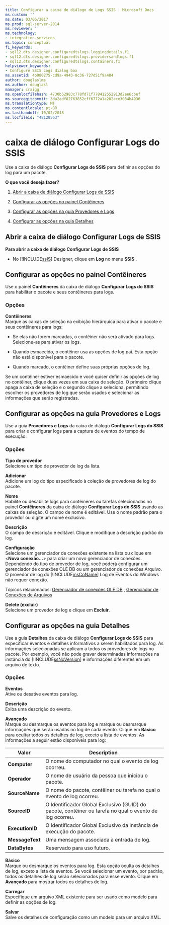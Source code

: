 ```yaml
---
title: Configurar a caixa de diálogo de Logs SSIS | Microsoft Docs
ms.custom: ''
ms.date: 03/06/2017
ms.prod: sql-server-2014
ms.reviewer: ''
ms.technology:
- integration-services
ms.topic: conceptual
f1_keywords:
- sql12.dts.designer.configuredtslogs.loggingdetails.f1
- sql12.dts.designer.configuredtslogs.providersandlogs.f1
- sql12.dts.designer.configuredtslogs.containers.f1
helpviewer_keywords:
- Configure SSIS Logs dialog box
ms.assetid: 4b980275-cd9a-4943-8c36-727d51f9a484
author: douglaslms
ms.author: douglasl
manager: craigg
ms.openlocfilehash: 4730b52983c778fd71f778412552913d2ee6cbef
ms.sourcegitcommit: 3da2edf82763852cff6772a1a282ace3034b4936
ms.translationtype: MT
ms.contentlocale: pt-BR
ms.lasthandoff: 10/02/2018
ms.locfileid: "48120563"
---
```

# <a name="configure-ssis-logs-dialog-box"></a>caixa de diálogo Configurar Logs do SSIS
  Use a caixa de diálogo **Configurar Logs de SSIS** para definir as opções do log para um pacote.  
  
 **O que você deseja fazer?**  
  
1.  [Abrir a caixa de diálogo Configurar Logs de SSIS](#open_dialog)  
  
2.  [Configurar as opções no painel Contêineres](#container)  
  
3.  [Configurar as opções na guia Provedores e Logs](#provider)  
  
4.  [Configurar as opções na guia Detalhes](#detail)  
  
##  <a name="open_dialog"></a> Abrir a caixa de diálogo Configurar Logs de SSIS  
 **Para abrir a caixa de diálogo Configurar Logs de SSIS**  
  
-   No [!INCLUDE[ssIS](../includes/ssis-md.md)] Designer, clique em **Log** no menu **SSIS** .  
  
##  <a name="container"></a> Configurar as opções no painel Contêineres  
 Use o painel **Contêineres** da caixa de diálogo **Configurar Logs do SSIS** para habilitar o pacote e seus contêineres para logs.  
  
### <a name="options"></a>Opções  
 **Contêineres**  
 Marque as caixas de seleção na exibição hierárquica para ativar o pacote e seus contêineres para logs:  
  
-   Se elas não forem marcadas, o contêiner não será ativado para logs. Selecione-as para ativar os logs.  
  
-   Quando esmaecido, o contêiner usa as opções de log pai. Esta opção não está disponível para o pacote.  
  
-   Quando marcado, o contêiner define suas próprias opções de log.  
  
 Se um contêiner estiver esmaecido e você quiser definir as opções de log no contêiner, clique duas vezes em sua caixa de seleção. O primeiro clique apaga a caixa de seleção e o segundo clique a seleciona, permitindo escolher os provedores de log que serão usados e selecionar as informações que serão registradas.  
  
##  <a name="provider"></a> Configurar as opções na guia Provedores e Logs  
 Use a guia **Provedores e Logs** da caixa de diálogo **Configurar Logs do SSIS** para criar e configurar logs para a captura de eventos do tempo de execução.  
  
### <a name="options"></a>Opções  
 **Tipo de provedor**  
 Selecione um tipo de provedor de log da lista.  
  
 **Adicionar**  
 Adicione um log do tipo especificado à coleção de provedores de log do pacote.  
  
 **Nome**  
 Habilite ou desabilite logs para contêineres ou tarefas selecionadas no painel **Contêineres** da caixa de diálogo **Configurar Logs do SSIS** usando as caixas de seleção. O campo de nome é editável. Use o nome padrão para o provedor ou digite um nome exclusivo.  
  
 **Descrição**  
 O campo de descrição é editável. Clique e modifique a descrição padrão do log.  
  
 **Configuração**  
 Selecione um gerenciador de conexões existente na lista ou clique em \<**Nova conexão...**> para criar um novo gerenciador de conexões. Dependendo do tipo de provedor de log, você poderá configurar um gerenciador de conexões OLE DB ou um gerenciador de conexões Arquivo. O provedor de log do [!INCLUDE[msCoName](../includes/msconame-md.md)] Log de Eventos do Windows não requer conexão.  
  
 Tópicos relacionados: [Gerenciador de conexões OLE DB](connection-manager/ole-db-connection-manager.md) , [Gerenciador de Conexões de Arquivos](connection-manager/file-connection-manager.md)  
  
 **Delete (excluir)**  
 Selecione um provedor de log e clique em **Excluir**.  
  
##  <a name="detail"></a> Configurar as opções na guia Detalhes  
 Use a guia **Detalhes** da caixa de diálogo **Configurar Logs do SSIS** para especificar eventos e detalhes informativos a serem habilitados para log. As informações selecionadas se aplicam a todos os provedores de logs no pacote. Por exemplo, você não pode gravar determinadas informações na instância do [!INCLUDE[ssNoVersion](../includes/ssnoversion-md.md)] e informações diferentes em um arquivo de texto.  
  
### <a name="options"></a>Opções  
 **Eventos**  
 Ative ou desative eventos para log.  
  
 **Descrição**  
 Exiba uma descrição do evento.  
  
 **Avançado**  
 Marque ou desmarque os eventos para log e marque ou desmarque informações que serão usadas no log de cada evento. Clique em **Básico** para ocultar todos os detalhes de log, exceto a lista de eventos. As informações a seguir estão disponíveis para log:  
  
|Valor|Description|  
|-----------|-----------------|  
|**Computer**|O nome do computador no qual o evento de log ocorreu.|  
|**Operador**|O nome de usuário da pessoa que iniciou o pacote.|  
|**SourceName**|O nome do pacote, contêiner ou tarefa no qual o evento de log ocorreu.|  
|**SourceID**|O Identificador Global Exclusivo (GUID) do pacote, contêiner ou tarefa no qual o evento de log ocorreu.|  
|**ExecutionID**|O Identificador Global Exclusivo da instância de execução do pacote.|  
|**MessageText**|Uma mensagem associada à entrada de log.|  
|**DataBytes**|Reservado para uso futuro.|  
  
 **Básico**  
 Marque ou desmarque os eventos para log. Esta opção oculta os detalhes de log, exceto a lista de eventos. Se você selecionar um evento, por padrão, todos os detalhes de log serão selecionados para esse evento. Clique em **Avançado** para mostrar todos os detalhes de log.  
  
 **Carregar**  
 Especifique um arquivo XML existente para ser usado como modelo para definir as opções de log.  
  
 **Salvar**  
 Salve os detalhes de configuração como um modelo para um arquivo XML.  
  
  
